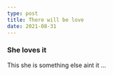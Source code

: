 ```yaml
---
type: post
title: There will be love 
date: 2021-08-31
---
```


### She loves it 
This she is something else aint it ... 